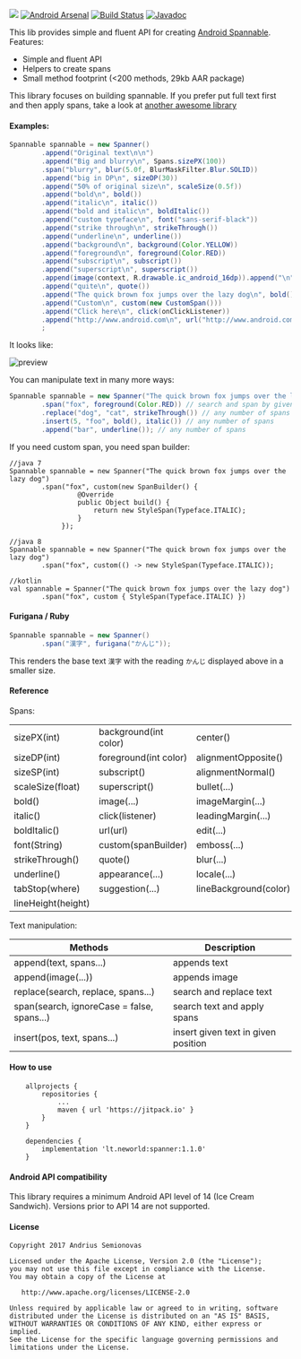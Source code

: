 [![](https://jitpack.io/v/neworld/spanner.svg)](https://jitpack.io/#neworld/spanner)
[![Android Arsenal](https://img.shields.io/badge/Android%20Arsenal-Spanner-brightgreen.svg?style=flat)](https://android-arsenal.com/details/1/6271)
[![Build Status](https://travis-ci.org/neworld/spanner.svg?branch=master)](https://travis-ci.org/neworld/spanner)
[![Javadoc](https://img.shields.io/badge/javadoc-1.0.0-brightgreen.svg)](https://jitpack.io/com/github/neworld/spanner/1.1.0/javadoc/)

This lib provides simple and fluent API for creating [Android Spannable](https://developer.android.com/reference/android/text/Spannable.html).
Features:
- Simple and fluent API
- Helpers to create spans
- Small method footprint (<200 methods, 29kb AAR package)

This library focuses on building spannable. 
If you prefer put full text first and then apply spans, take a look at [another awesome library](https://github.com/jaychang0917/SimpleText)

#### Examples:

```java
Spannable spannable = new Spanner()
        .append("Original text\n\n")
        .append("Big and blurry\n", Spans.sizePX(100))
        .span("blurry", blur(5.0f, BlurMaskFilter.Blur.SOLID))
        .append("big in DP\n", sizeDP(30))
        .append("50% of original size\n", scaleSize(0.5f))
        .append("bold\n", bold())
        .append("italic\n", italic())
        .append("bold and italic\n", boldItalic())
        .append("custom typeface\n", font("sans-serif-black"))
        .append("strike through\n", strikeThrough())
        .append("underline\n", underline())
        .append("background\n", background(Color.YELLOW))
        .append("foreground\n", foreground(Color.RED))
        .append("subscript\n", subscript())
        .append("superscript\n", superscript())
        .append(image(context, R.drawable.ic_android_16dp)).append("\n")
        .append("quite\n", quote())
        .append("The quick brown fox jumps over the lazy dog\n", bold(), foreground(0xFF904f1c), Spans.quote())
        .append("Custom\n", custom(new CustomSpan()))
        .append("Click here\n", click(onClickListener))
        .append("http://www.android.com\n", url("http://www.android.com"))
        ;
```

It looks like:

![preview](https://i.imgur.com/SRnNRdm.png?1)

You can manipulate text in many more ways:
```java
Spannable spannable = new Spanner("The quick brown fox jumps over the lazy dog")
        .span("fox", foreground(Color.RED)) // search and span by given text
        .replace("dog", "cat", strikeThrough()) // any number of spans
        .insert(5, "foo", bold(), italic()) // any number of spans
        .append("bar", underline()); // any number of spans
```

If you need custom span, you need span builder:
```
//java 7
Spannable spannable = new Spanner("The quick brown fox jumps over the lazy dog")
        .span("fox", custom(new SpanBuilder() {
                 @Override
                 public Object build() {
                     return new StyleSpan(Typeface.ITALIC);
                 }
             });
             
//java 8
Spannable spannable = new Spanner("The quick brown fox jumps over the lazy dog")
        .span("fox", custom(() -> new StyleSpan(Typeface.ITALIC));
        
//kotlin
val spannable = Spanner("The quick brown fox jumps over the lazy dog")
        .span("fox", custom { StyleSpan(Typeface.ITALIC) })
```

#### Furigana / Ruby

```java
Spannable spannable = new Spanner()
        .span("漢字", furigana("かんじ"));
```

This renders the base text `漢字` with the reading `かんじ` displayed above in a smaller size.

#### Reference

Spans:

|                         |                         |                       |
| ---                     | ---                     | ---                   |
| sizePX(int)             | background(int color)   | center()              |
| sizeDP(int)             | foreground(int color)   | alignmentOpposite()   |
| sizeSP(int)             | subscript()             | alignmentNormal()     |
| scaleSize(float)        | superscript()           | bullet(...)           |
| bold()                  | image(...)              | imageMargin(...)      |
| italic()                | click(listener)         | leadingMargin(...)    |
| boldItalic()            | url(url)                | edit(...)             |
| font(String)            | custom(spanBuilder)     | emboss(...)           |
| strikeThrough()         | quote()                 | blur(...)             |
| underline()             | appearance(...)         | locale(...)           |
| tabStop(where)          | suggestion(...)         | lineBackground(color) |
| lineHeight(height)      |

Text manipulation:

| Methods                                   | Description                                    |
| ---------------                           | ---------------------------                    |
| append(text, spans...)                    | appends text                                   |
| append(image(...))                        | appends image                                  |
| replace(search, replace, spans...)        | search and replace text                        |
| span(search, ignoreCase = false, spans...)| search text and apply spans                    |
| insert(pos, text, spans...)               | insert given text in given position            |

#### How to use
```
    allprojects {
        repositories {
            ...
            maven { url 'https://jitpack.io' }
        }
    }
	
    dependencies {
        implementation 'lt.neworld:spanner:1.1.0'
    }
```

#### Android API compatibility

This library requires a minimum Android API level of 14 (Ice Cream Sandwich). Versions prior to API 14 are not supported.

#### License

```
Copyright 2017 Andrius Semionovas

Licensed under the Apache License, Version 2.0 (the "License");
you may not use this file except in compliance with the License.
You may obtain a copy of the License at

   http://www.apache.org/licenses/LICENSE-2.0

Unless required by applicable law or agreed to in writing, software
distributed under the License is distributed on an "AS IS" BASIS,
WITHOUT WARRANTIES OR CONDITIONS OF ANY KIND, either express or implied.
See the License for the specific language governing permissions and
limitations under the License.
```
